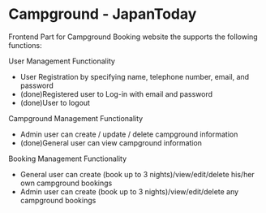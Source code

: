# Campground - JapanToday

Frontend Part for Campground Booking website the supports the following functions:

User Management Functionality
- User Registration by specifying name, telephone number, email, and password
- (done)Registered user to Log-in with email and password
- (done)User to logout

Campground Management Functionality
- Admin user can create / update / delete campground information
- (done)General user can view campground information

Booking Management Functionality
- General user can create (book up to 3 nights)/view/edit/delete his/her own campground
bookings
- Admin user can create (book up to 3 nights)/view/edit/delete any campground bookings